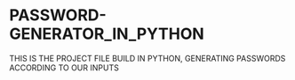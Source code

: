 # PASSWORD-GENERATOR_IN_PYTHON
THIS IS THE PROJECT FILE BUILD IN PYTHON, GENERATING PASSWORDS ACCORDING TO OUR INPUTS
